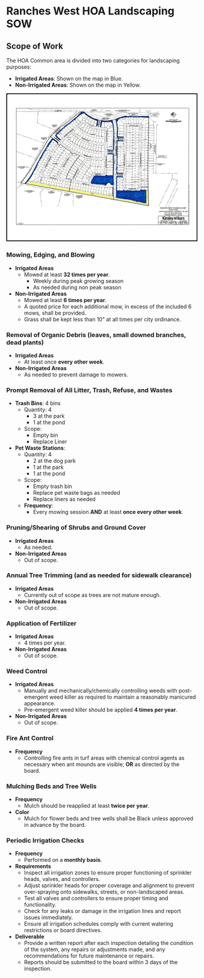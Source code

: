 # Ranches West HOA Landscaping SOW


## Scope of Work
The HOA Common area is divided into two categories for landscaping purposes:
- **Irrigated Areas**: Shown on the map in Blue.
- **Non-Irrigated Areas**: Shown on the map in Yellow.

<img src="mow-map.jpg" width="750" style="border: 2px solid black">


### Mowing, Edging, and Blowing
- **Irrigated Areas**
  - Mowed at least **32 times per year**.
    - Weekly during peak growing season
    - As needed during non peak season
- **Non-Irrigated Areas**
  - Mowed at least **6 times per year**.
  - A quoted price for each additional mow, in excess of the included 6 mows, shall be provided.
  - Grass shall be kept less than 10" at all times per city ordinance.

### Removal of Organic Debris (leaves, small downed branches, dead plants)
- **Irrigated Areas**
  - At least once **every other week**.
- **Non-Irrigated Areas**
  - As needed to prevent damage to mowers.

### Prompt Removal of All Litter, Trash, Refuse, and Wastes
- **Trash Bins**: 4 bins
  - Quantity: 4
    - 3 at the park
    - 1 at the pond
  - Scope:
    - Empty bin
    - Replace Liner
- **Pet Waste Stations**:
  - Quantity: 4
    - 2 at the dog park
    - 1 at the park
    - 1 at the pond
  - Scope:
    - Empty trash bin
    - Replace pet waste bags as needed
    - Replace liners as needed
  - **Frequency**:
    - Every mowing session **AND** at least **once every other week**.
### Pruning/Shearing of Shrubs and Ground Cover
- **Irrigated Areas**
  - As needed.
- **Non-Irrigated Areas**
  - Out of scope.

### Annual Tree Trimming (and as needed for sidewalk clearance)
- **Irrigated Areas**
  - Currently out of scope as trees are not mature enough.
- **Non-Irrigated Areas**
  - Out of scope.

### Application of Fertilizer
- **Irrigated Areas**
  - 4 times per year.
- **Non-Irrigated Areas**
  - Out of scope.

### Weed Control
- **Irrigated Areas**
  - Manually and mechanically/chemically controlling weeds with post-emergent weed killer as required to maintain a reasonably manicured appearance.
  - Pre-emergent weed killer should be applied **4 times per year**.
- **Non-Irrigated Areas**
  - Out of scope.

### Fire Ant Control
- **Frequency**
  - Controlling fire ants in turf areas with chemical control agents as necessary when ant mounds are visible; **OR** as directed by the board.

### Mulching Beds and Tree Wells
- **Frequency**
  - Mulch should be reapplied at least **twice per year**.
- **Color**
  - Mulch for flower beds and tree wells shall be Black unless approved in advance by the board.

### Periodic Irrigation Checks 
- **Frequency**
  - Performed on a **monthly basis**.
- **Requirements**
  - Inspect all irrigation zones to ensure proper functioning of sprinkler heads, valves, and controllers.
  - Adjust sprinkler heads for proper coverage and alignment to prevent over-spraying onto sidewalks, streets, or non-landscaped areas.
  - Test all valves and controllers to ensure proper timing and functionality.
  - Check for any leaks or damage in the irrigation lines and report issues immediately.
  - Ensure all irrigation schedules comply with current watering restrictions or board directives.
- **Deliverable**
  - Provide a written report after each inspection detailing the condition of the system, any repairs or adjustments made, and any recommendations for future maintenance or repairs. 
  - Reports should be submitted to the board within 3 days of the inspection.
